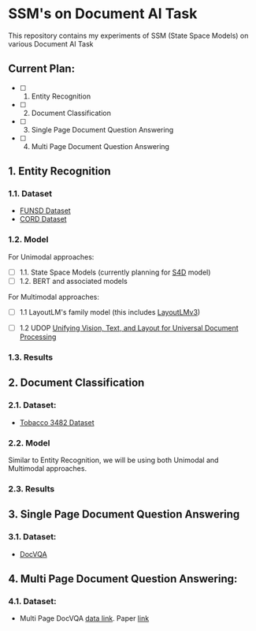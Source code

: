 # SSM's on Document AI Task
This repository contains my experiments of SSM (State Space Models) on various Document AI Task


## Current Plan:

- [ ] 1. Entity Recognition
- [ ] 2. Document Classification
- [ ] 3. Single Page Document Question Answering
- [ ] 4. Multi Page Document Question Answering


## 1. Entity Recognition

### 1.1. Dataset
* [FUNSD Dataset](https://guillaumejaume.github.io/FUNSD/)
* [CORD Dataset](https://github.com/clovaai/cord)


### 1.2. Model
For Unimodal approaches:

* [ ] 1.1. State Space Models (currently planning for [S4D](https://github.com/HazyResearch/state-spaces/blob/main/models/s4/s4d.py) model)
* [ ] 1.2. BERT and associated models

For Multimodal approaches:
* [ ] 1.1 LayoutLM's family model (this includes [LayoutLMv3](https://arxiv.org/abs/2204.08387))
* [ ] 1.2 UDOP [Unifying Vision, Text, and Layout for Universal Document Processing](https://arxiv.org/abs/2212.02623)



### 1.3. Results



## 2. Document Classification

### 2.1. Dataset:
* [Tobacco 3482 Dataset](https://www.kaggle.com/datasets/patrickaudriaz/tobacco3482jpg)

### 2.2. Model
Similar to Entity Recognition, we will be using both Unimodal and Multimodal approaches.

### 2.3. Results


## 3. Single Page Document Question Answering

### 3.1. Dataset:
* [DocVQA](https://arxiv.org/abs/2007.00398)


## 4. Multi Page Document Question Answering:

### 4.1. Dataset:
* Multi Page DocVQA [data link](https://rrc.cvc.uab.es/?ch=17&com=evaluation&task=4). Paper [link](https://arxiv.org/abs/2212.05935)